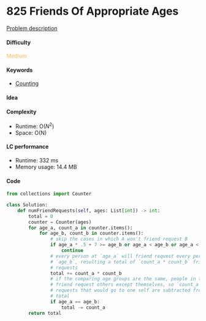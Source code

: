 825 Friends Of Appropriate Ages
=======================
[Problem description](https://leetcode.com/problems/friends-of-appropriate-ages/)

#### Difficulty
<span style="color:#FABC60">Medium</span>

#### Keywords
- [Counting](../categories/counting.md)
  
#### Idea


#### Complexity
- Runtime: O($N^2$)
- Space: O(N)
  
#### LC performance
- Runtime: 332 ms
- Memory usage: 14.4 MB

#### Code
```python
from collections import Counter

class Solution:
    def numFriendRequests(self, ages: List[int]) -> int:
        total = 0
        counter = Counter(ages)
        for age_a, count_a in counter.items():
            for age_b, count_b in counter.items():
                # skip the cases in which A won't friend request B
                if age_a * .5 + 7 >= age_b or age_a < age_b or age_a < 100 < age_b:
                    continue
                # every person at `age_a` will friend request every person at 
                # `age_b`, resulting a total of `count_a * count_b` friend 
                # requests
                total += count_a * count_b
                # if the comparing age groups are the same, people in the group 
                # friend request others except themselves, so `count_a` friend 
                # requests that would go to one self are subtracted from the 
                # total
                if age_a == age_b:
                    total -= count_a
        return total
```